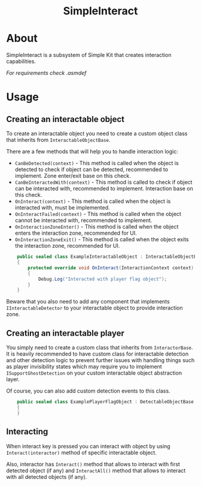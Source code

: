 <div align="center">
  <h1>SimpleInteract</h1>
  <!--<img src="https://github.com/H1M4W4R1/Detection2D/blob/master/Images/Screenshot0000.png" alt="Preview screenshot"/>-->
</div>

# About

SimpleInteract is a subsystem of Simple Kit that creates interaction capabilities.

*For requirements check .asmdef*

# Usage

## Creating an interactable object

To create an interactable object you need to create a custom object class that inherits from
`InteractableObjectBase`.

There are a few methods that will help you to handle interaction logic:

* `CanBeDetected(context)` - This method is called when the object is detected to check if object can be detected,
  recommended to implement. Zone enter/exit base on this check.
* `CanBeInteractedWith(context)` - This method is called to check if object can be interacted with, recommended to
  implement. Interaction base on this check.
* `OnInteract(context)` - This method is called when the object is interacted with, must be implemented.
* `OnInteractFailed(context)` - This method is called when the object cannot be interacted with, recommended to
  implement.
* `OnInteractionZoneEnter()` - This method is called when the object enters the interaction zone, recommended for UI.
* `OnInteractionZoneExit()` - This method is called when the object exits the interaction zone, recommended for UI.

```csharp
    public sealed class ExampleInteractableObject : InteractableObjectBase
    {
        protected override void OnInteract(InteractionContext context)
        {
            Debug.Log("Interacted with player flag object");
        } 
    }
```

Beware that you also need to add any component that implements `IInteractableDetector` to your interactable object
to provide interaction zone.

## Creating an interactable player

You simply need to create a custom class that inherits from `InteractorBase`. It is heavily recommended
to have custom class for interactable detection and other detection logic to prevent further issues with handling things
such as player invisibility states which may require you to implement `ISupportGhostDetection` on your custom
interactable object abstraction layer.

Of course, you can also add custom detection events to this class.

```csharp
    public sealed class ExamplePlayerFlagObject : DetectableObjectBase
    {
    }
```

## Interacting

When interact key is pressed you can interact with object by using `Interact(interactor)` method
of specific interactable object.

Also, interactor has `Interact()` method that allows to interact with first detected object (if any) and
`InteractAll()` method that allows to interact with all detected objects (if any).
